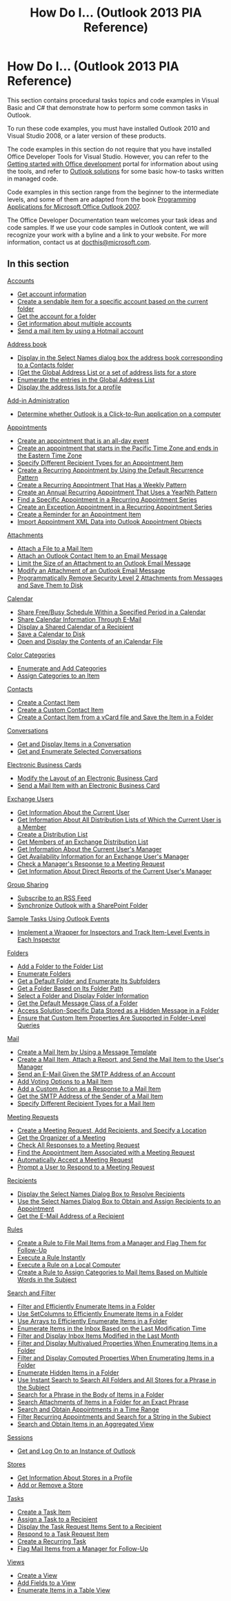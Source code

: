 ﻿---
title: How Do I... (Outlook 2013 PIA Reference)
TOCTitle: How Do I...
ms:assetid: ff647d52-bd32-4945-afa4-5b97d9a0d7dd
ms:mtpsurl: https://msdn.microsoft.com/en-us/library/Bb612741(v=office.15)
ms:contentKeyID: 55119792
ms.date: 07/24/2014
mtps_version: v=office.15
---

# How Do I... (Outlook 2013 PIA Reference)

This section contains procedural tasks topics and code examples in Visual Basic and C\# that demonstrate how to perform some common tasks in Outlook.

To run these code examples, you must have installed Outlook 2010 and Visual Studio 2008, or a later version of these products.

The code examples in this section do not require that you have installed Office Developer Tools for Visual Studio. However, you can refer to the [Getting started with Office development](https://developer.microsoft.com/office/docs) portal for information about using the tools, and refer to [Outlook solutions](https://docs.microsoft.com/visualstudio/vsto/outlook-solutions?view=vs-2017) for some basic how-to tasks written in managed code.

Code examples in this section range from the beginner to the intermediate levels, and some of them are adapted from the book [Programming Applications for Microsoft Office Outlook 2007](https://www.amazon.com/gp/product/0735622493?ie=utf8%26tag=msmsdn-20%26linkcode=as2%26camp=1789%26creative=9325%26creativeasin=0735622493).

The Office Developer Documentation team welcomes your task ideas and code samples. If we use your code samples in Outlook content, we will recognize your work with a byline and a link to your website. For more information, contact us at docthis@microsoft.com.

## In this section 

[Accounts](accounts.md)

- [Get account information](how-to-get-account-information.md)
- [Create a sendable item for a specific account based on the current folder](how-to-create-a-sendable-item-for-a-specific-account-based-on-the-current-folder.md)
- [Get the account for a folder](how-to-get-the-account-for-a-folder.md)
- [Get information about multiple accounts](how-to-get-information-about-multiple-accounts.md)
- [Send a mail item by using a Hotmail account](how-to-send-a-mail-item-by-using-a-hotmail-account.md)

[Address book](address-book.md)

- [Display in the Select Names dialog box the address book corresponding to a Contacts folder](how-to-display-in-the-select-names-dialog-box-the-address-book-corresponding-to-a-contacts-folder.md)
- [[Get the Global Address List or a set of address lists for a store](how-to-get-the-global-address-list-or-a-set-of-address-lists-for-a-store.md)
- [Enumerate the entries in the Global Address List](how-to-enumerate-the-entries-in-the-global-address-list.md)
- [Display the address lists for a profile](how-to-display-the-address-lists-for-a-profile.md)

[Add-in Administration](add-in-administration.md)

- [Determine whether Outlook is a Click-to-Run application on a computer](how-to-determine-whether-outlook-is-a-click-to-run-application-on-a-computer.md)

[Appointments](appointments.md)

- [Create an appointment that is an all-day event](how-to-create-an-appointment-that-is-an-all-day-event.md)
- [Create an appointment that starts in the Pacific Time Zone and ends in the Eastern Time Zone](how-to-create-an-appointment-that-starts-in-the-pacific-time-zone-and-ends-in-the-eastern-time-zone.md)
- [Specify Different Recipient Types for an Appointment Item](how-to-specify-different-recipient-types-for-an-appointment-item.md)
- [Create a Recurring Appointment by Using the Default Recurrence Pattern](how-to-create-a-recurring-appointment-by-using-the-default-recurrence-pattern.md)
- [Create a Recurring Appointment That Has a Weekly Pattern](how-to-create-a-recurring-appointment-that-has-a-weekly-pattern.md)
- [Create an Annual Recurring Appointment That Uses a YearNth Pattern](how-to-create-an-annual-recurring-appointment-that-uses-a-yearnth-pattern.md)
- [Find a Specific Appointment in a Recurring Appointment Series](how-to-find-a-specific-appointment-in-a-recurring-appointment-series.md)
- [Create an Exception Appointment in a Recurring Appointment Series](how-to-create-an-exception-appointment-in-a-recurring-appointment-series.md)
- [Create a Reminder for an Appointment Item](how-to-create-a-reminder-for-an-appointment-item.md)
- [Import Appointment XML Data into Outlook Appointment Objects](how-to-import-appointment-xml-data-into-outlook-appointment-objects.md)

[Attachments](attachments.md)

- [Attach a File to a Mail Item](https://msdn.microsoft.com/en-us/library/ff862085\(v=office.15\))
- [Attach an Outlook Contact Item to an Email Message](https://msdn.microsoft.com/en-us/library/hh290848\(v=office.15\))
- [Limit the Size of an Attachment to an Outlook Email Message](https://msdn.microsoft.com/en-us/library/hh290847\(v=office.15\))
- [Modify an Attachment of an Outlook Email Message](https://msdn.microsoft.com/en-us/library/hh290849\(v=office.15\))
- [Programmatically Remove Security Level 2 Attachments from Messages and Save Them to Disk](how-to-programmatically-remove-security-level-2-attachments-from-messages-and-save-them-to-disk.md)

[Calendar](calendar.md)

- [Share Free/Busy Schedule Within a Specified Period in a Calendar](how-to-share-free-busy-schedule-within-a-specified-period-in-a-calendar.md)
- [Share Calendar Information Through E-Mail](how-to-share-calendar-information-through-e-mail.md)
- [Display a Shared Calendar of a Recipient](how-to-display-a-shared-calendar-of-a-recipient.md)
- [Save a Calendar to Disk](how-to-save-a-calendar-to-disk.md)
- [Open and Display the Contents of an iCalendar File](how-to-open-and-display-the-contents-of-an-icalendar-file.md)

[Color Categories](color-categories.md)

- [Enumerate and Add Categories](how-to-enumerate-and-add-categories.md)
- [Assign Categories to an Item](how-to-assign-categories-to-an-item.md)

[Contacts](contacts.md)

- [Create a Contact Item](how-to-create-a-contact-item.md)
- [Create a Custom Contact Item](how-to-create-a-custom-contact-item.md)
- [Create a Contact Item from a vCard file and Save the Item in a Folder](how-to-create-a-contact-item-from-a-vcard-file-and-save-the-item-in-a-folder.md)

[Conversations](conversations.md)

- [Get and Display Items in a Conversation](how-to-get-and-display-items-in-a-conversation.md)
- [Get and Enumerate Selected Conversations](how-to-get-and-enumerate-selected-conversations.md)

[Electronic Business Cards](electronic-business-cards.md)

- [Modify the Layout of an Electronic Business Card](how-to-modify-the-layout-of-an-electronic-business-card.md)
- [Send a Mail Item with an Electronic Business Card](how-to-send-a-mail-item-with-an-electronic-business-card.md)

[Exchange Users](exchange-users.md)

- [Get Information About the Current User](how-to-get-information-about-the-current-user.md)
- [Get Information About All Distribution Lists of Which the Current User is a Member](how-to-get-information-about-all-distribution-lists-of-which-the-current-user-is-a-member.md)
- [Create a Distribution List](how-to-create-a-distribution-list.md)
- [Get Members of an Exchange Distribution List](how-to-get-members-of-an-exchange-distribution-list.md)
- [Get Information About the Current User's Manager](how-to-get-information-about-the-current-user-s-manager.md)
- [Get Availability Information for an Exchange User's Manager](how-to-get-availability-information-for-an-exchange-user-s-manager.md)
- [Check a Manager's Response to a Meeting Request](how-to-check-a-manager-s-response-to-a-meeting-request.md)
- [Get Information About Direct Reports of the Current User's Manager](how-to-get-information-about-direct-reports-of-the-current-user-s-manager.md)

[Group Sharing](group-sharing.md)

- [Subscribe to an RSS Feed](how-to-subscribe-to-an-rss-feed.md)
- [Synchronize Outlook with a SharePoint Folder](how-to-synchronize-outlook-with-a-sharepoint-folder.md)

[Sample Tasks Using Outlook Events](sample-tasks-using-outlook-events.md)

- [Implement a Wrapper for Inspectors and Track Item-Level Events in Each Inspector](how-to-implement-a-wrapper-for-inspectors-and-track-item-level-events-in-each-inspector.md)

[Folders](folders.md)

- [Add a Folder to the Folder List](how-to-add-a-folder-to-the-folder-list.md)
- [Enumerate Folders](how-to-enumerate-folders.md)
- [Get a Default Folder and Enumerate Its Subfolders](how-to-get-a-default-folder-and-enumerate-its-subfolders.md)
- [Get a Folder Based on Its Folder Path](how-to-get-a-folder-based-on-its-folder-path.md)
- [Select a Folder and Display Folder Information](how-to-select-a-folder-and-display-folder-information.md)
- [Get the Default Message Class of a Folder](how-to-get-the-default-message-class-of-a-folder.md)
- [Access Solution-Specific Data Stored as a Hidden Message in a Folder](how-to-access-solution-specific-data-stored-as-a-hidden-message-in-a-folder.md)
- [Ensure that Custom Item Properties Are Supported in Folder-Level Queries](how-to-ensure-that-custom-item-properties-are-supported-in-folder-level-queries.md)

[Mail](mail.md)

- [Create a Mail Item by Using a Message Template](how-to-create-a-mail-item-by-using-a-message-template.md)
- [Create a Mail Item, Attach a Report, and Send the Mail Item to the User's Manager](how-to-create-a-mail-item-attach-a-report-and-send-the-mail-item-to-the-user-s-manager.md)
- [Send an E-Mail Given the SMTP Address of an Account](how-to-send-an-e-mail-given-the-smtp-address-of-an-account.md)
- [Add Voting Options to a Mail Item](how-to-add-voting-options-to-a-mail-item.md)
- [Add a Custom Action as a Response to a Mail Item](how-to-add-a-custom-action-as-a-response-to-a-mail-item.md)
- [Get the SMTP Address of the Sender of a Mail Item](how-to-get-the-smtp-address-of-the-sender-of-a-mail-item.md)
- [Specify Different Recipient Types for a Mail Item](how-to-specify-different-recipient-types-for-a-mail-item.md)

[Meeting Requests](meeting-requests.md)

- [Create a Meeting Request, Add Recipients, and Specify a Location](how-to-create-a-meeting-request-add-recipients-and-specify-a-location.md)
- [Get the Organizer of a Meeting](how-to-get-the-organizer-of-a-meeting.md)
- [Check All Responses to a Meeting Request](how-to-check-all-responses-to-a-meeting-request.md)
- [Find the Appointment Item Associated with a Meeting Request](how-to-find-the-appointment-item-associated-with-a-meeting-request.md)
- [Automatically Accept a Meeting Request](how-to-automatically-accept-a-meeting-request.md)
- [Prompt a User to Respond to a Meeting Request](how-to-prompt-a-user-to-respond-to-a-meeting-request.md)

[Recipients](recipients.md)

- [Display the Select Names Dialog Box to Resolve Recipients](how-to-display-the-select-names-dialog-box-to-resolve-recipients.md)
- [Use the Select Names Dialog Box to Obtain and Assign Recipients to an Appointment](how-to-use-the-select-names-dialog-box-to-obtain-and-assign-recipients-to-an-appointment.md)
- [Get the E-Mail Address of a Recipient](how-to-get-the-e-mail-address-of-a-recipient.md)

[Rules](rules.md)

- [Create a Rule to File Mail Items from a Manager and Flag Them for Follow-Up](how-to-create-a-rule-to-file-mail-items-from-a-manager-and-flag-them-for-follow-up.md)
- [Execute a Rule Instantly](how-to-execute-a-rule-instantly.md)
- [Execute a Rule on a Local Computer](how-to-execute-a-rule-on-a-local-computer.md)
- [Create a Rule to Assign Categories to Mail Items Based on Multiple Words in the Subject](how-to-create-a-rule-to-assign-categories-to-mail-items-based-on-multiple-words-in-the-subject.md)

[Search and Filter](search-and-filter.md)

- [Filter and Efficiently Enumerate Items in a Folder](how-to-filter-and-efficiently-enumerate-items-in-a-folder.md)
- [Use SetColumns to Efficiently Enumerate Items in a Folder](how-to-use-setcolumns-to-efficiently-enumerate-items-in-a-folder.md)
- [Use Arrays to Efficiently Enumerate Items in a Folder](how-to-use-arrays-to-efficiently-enumerate-items-in-a-folder.md)
- [Enumerate Items in the Inbox Based on the Last Modification Time](how-to-enumerate-items-in-the-inbox-based-on-the-last-modification-time.md)
- [Filter and Display Inbox Items Modified in the Last Month](how-to-filter-and-display-inbox-items-modified-in-the-last-month.md)
- [Filter and Display Multivalued Properties When Enumerating Items in a Folder](how-to-filter-and-display-multivalued-properties-when-enumerating-items-in-a-folder.md)
- [Filter and Display Computed Properties When Enumerating Items in a Folder](how-to-filter-and-display-computed-properties-when-enumerating-items-in-a-folder.md)
- [Enumerate Hidden Items in a Folder](how-to-enumerate-hidden-items-in-a-folder.md)
- [Use Instant Search to Search All Folders and All Stores for a Phrase in the Subject](how-to-use-instant-search-to-search-all-folders-and-all-stores-for-a-phrase-in-the-subject.md)
- [Search for a Phrase in the Body of Items in a Folder](how-to-search-for-a-phrase-in-the-body-of-items-in-a-folder.md)
- [Search Attachments of Items in a Folder for an Exact Phrase](how-to-search-attachments-of-items-in-a-folder-for-an-exact-phrase.md)
- [Search and Obtain Appointments in a Time Range](how-to-search-and-obtain-appointments-in-a-time-range.md)
- [Filter Recurring Appointments and Search for a String in the Subject](how-to-filter-recurring-appointments-and-search-for-a-string-in-the-subject.md)
- [Search and Obtain Items in an Aggregated View](how-to-search-and-obtain-items-in-an-aggregated-view.md)

[Sessions](sessions.md)

- [Get and Log On to an Instance of Outlook](how-to-get-and-log-on-to-an-instance-of-outlook.md)

[Stores](stores.md)

- [Get Information About Stores in a Profile](how-to-get-information-about-stores-in-a-profile.md)
- [Add or Remove a Store](how-to-add-or-remove-a-store.md)

[Tasks](tasks.md)

- [Create a Task Item](how-to-create-a-task-item.md)
- [Assign a Task to a Recipient](how-to-assign-a-task-to-a-recipient.md)
- [Display the Task Request Items Sent to a Recipient](how-to-display-the-task-request-items-sent-to-a-recipient.md)
- [Respond to a Task Request Item](how-to-respond-to-a-task-request-item.md)
- [Create a Recurring Task](how-to-create-a-recurring-task.md)
- [Flag Mail Items from a Manager for Follow-Up](how-to-flag-mail-items-from-a-manager-for-follow-up.md)

[Views](views.md)

- [Create a View](how-to-create-a-view.md)
- [Add Fields to a View](how-to-add-fields-to-a-view.md)
- [Enumerate Items in a Table View](how-to-enumerate-items-in-a-table-view.md)



